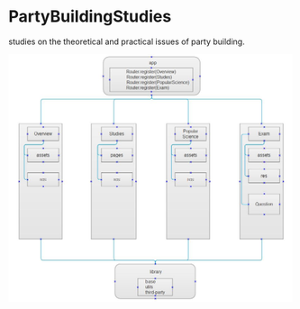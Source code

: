 # PartyBuildingStudies
 studies on the theoretical and practical issues of party building.

![Structure](https://raw.githubusercontent.com/InnoFang/PartyBuildingStudies/master/image/structure.jpg)